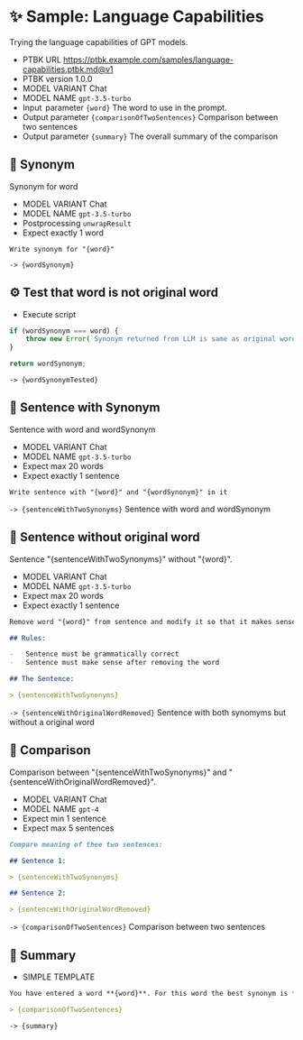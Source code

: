 # ✨ Sample: Language Capabilities

Trying the language capabilities of GPT models.

-   PTBK URL https://ptbk.example.com/samples/language-capabilities.ptbk.md@v1
-   PTBK version 1.0.0
-   MODEL VARIANT Chat
-   MODEL NAME `gpt-3.5-turbo`
-   Input  parameter `{word}` The word to use in the prompt.
-   Output parameter `{comparisonOfTwoSentences}` Comparison between two sentences
-   Output parameter `{summary}` The overall summary of the comparison

## 💬 Synonym

Synonym for word

-   MODEL VARIANT Chat
-   MODEL NAME `gpt-3.5-turbo`
-   Postprocessing `unwrapResult`
-   Expect exactly 1 word

```text
Write synonym for "{word}"
```

`-> {wordSynonym}`

## ⚙ Test that word is not original word

-   Execute script

```javascript
if (wordSynonym === word) {
    throw new Error(`Synonym returned from LLM is same as original word "${word}"`);
}

return wordSynonym;
```

`-> {wordSynonymTested}`

## 💬 Sentence with Synonym

Sentence with word and wordSynonym

-   MODEL VARIANT Chat
-   MODEL NAME `gpt-3.5-turbo`
-   Expect max 20 words
-   Expect exactly 1 sentence

```text
Write sentence with "{word}" and "{wordSynonym}" in it
```

`-> {sentenceWithTwoSynonyms}` Sentence with word and wordSynonym

## 💬 Sentence without original word

Sentence "{sentenceWithTwoSynonyms}" without "{word}".

-   MODEL VARIANT Chat
-   MODEL NAME `gpt-3.5-turbo`
-   Expect max 20 words
-   Expect exactly 1 sentence

```markdown
Remove word "{word}" from sentence and modify it so that it makes sense:

## Rules:

-   Sentence must be grammatically correct
-   Sentence must make sense after removing the word

## The Sentence:

> {sentenceWithTwoSynonyms}
```

`-> {sentenceWithOriginalWordRemoved}` Sentence with both synomyms but without a original word

## 💬 Comparison

Comparison between "{sentenceWithTwoSynonyms}" and "{sentenceWithOriginalWordRemoved}".

-   MODEL VARIANT Chat
-   MODEL NAME `gpt-4`
-   Expect min 1 sentence
-   Expect max 5 sentences

```markdown
Compare meaning of thee two sentences:

## Sentence 1:

> {sentenceWithTwoSynonyms}

## Sentence 2:

> {sentenceWithOriginalWordRemoved}
```

`-> {comparisonOfTwoSentences}` Comparison between two sentences

## 🔗 Summary

-   SIMPLE TEMPLATE

```markdown
You have entered a word **{word}**. For this word the best synonym is **{wordSynonym}**. The sentence with both words is **{sentenceWithTwoSynonyms}**. The sentence without the original word is **{sentenceWithOriginalWordRemoved}**. And the comparison between the two sentences is:

> {comparisonOfTwoSentences}
```

`-> {summary}`
